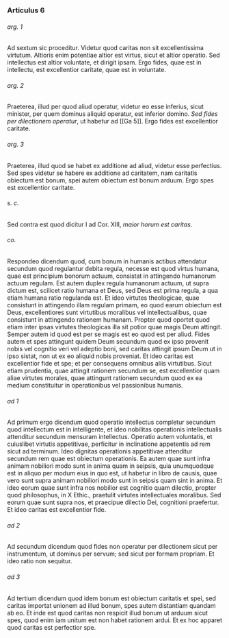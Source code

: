 ### Articulus 6

###### arg. 1
Ad sextum sic proceditur. Videtur quod caritas non sit excellentissima virtutum. Altioris enim potentiae altior est virtus, sicut et altior operatio. Sed intellectus est altior voluntate, et dirigit ipsam. Ergo fides, quae est in intellectu, est excellentior caritate, quae est in voluntate.

###### arg. 2
Praeterea, illud per quod aliud operatur, videtur eo esse inferius, sicut minister, per quem dominus aliquid operatur, est inferior domino. *Sed fides per dilectionem operatur*, ut habetur ad [[Ga 5]]. Ergo fides est excellentior caritate.

###### arg. 3
Praeterea, illud quod se habet ex additione ad aliud, videtur esse perfectius. Sed spes videtur se habere ex additione ad caritatem, nam caritatis obiectum est bonum, spei autem obiectum est bonum arduum. Ergo spes est excellentior caritate.

###### s. c.
Sed contra est quod dicitur I ad Cor. XIII, *maior horum est caritas*.

###### co.
Respondeo dicendum quod, cum bonum in humanis actibus attendatur secundum quod regulantur debita regula, necesse est quod virtus humana, quae est principium bonorum actuum, consistat in attingendo humanorum actuum regulam. Est autem duplex regula humanorum actuum, ut supra dictum est, scilicet ratio humana et Deus, sed Deus est prima regula, a qua etiam humana ratio regulanda est. Et ideo virtutes theologicae, quae consistunt in attingendo illam regulam primam, eo quod earum obiectum est Deus, excellentiores sunt virtutibus moralibus vel intellectualibus, quae consistunt in attingendo rationem humanam. Propter quod oportet quod etiam inter ipsas virtutes theologicas illa sit potior quae magis Deum attingit. Semper autem id quod est per se magis est eo quod est per aliud. Fides autem et spes attingunt quidem Deum secundum quod ex ipso provenit nobis vel cognitio veri vel adeptio boni, sed caritas attingit ipsum Deum ut in ipso sistat, non ut ex eo aliquid nobis proveniat. Et ideo caritas est excellentior fide et spe; et per consequens omnibus aliis virtutibus. Sicut etiam prudentia, quae attingit rationem secundum se, est excellentior quam aliae virtutes morales, quae attingunt rationem secundum quod ex ea medium constituitur in operationibus vel passionibus humanis.

###### ad 1
Ad primum ergo dicendum quod operatio intellectus completur secundum quod intellectum est in intelligente, et ideo nobilitas operationis intellectualis attenditur secundum mensuram intellectus. Operatio autem voluntatis, et cuiuslibet virtutis appetitivae, perficitur in inclinatione appetentis ad rem sicut ad terminum. Ideo dignitas operationis appetitivae attenditur secundum rem quae est obiectum operationis. Ea autem quae sunt infra animam nobiliori modo sunt in anima quam in seipsis, quia unumquodque est in aliquo per modum eius in quo est, ut habetur in libro de causis, quae vero sunt supra animam nobiliori modo sunt in seipsis quam sint in anima. Et ideo eorum quae sunt infra nos nobilior est cognitio quam dilectio, propter quod philosophus, in X Ethic., praetulit virtutes intellectuales moralibus. Sed eorum quae sunt supra nos, et praecipue dilectio Dei, cognitioni praefertur. Et ideo caritas est excellentior fide.

###### ad 2
Ad secundum dicendum quod fides non operatur per dilectionem sicut per instrumentum, ut dominus per servum; sed sicut per formam propriam. Et ideo ratio non sequitur.

###### ad 3
Ad tertium dicendum quod idem bonum est obiectum caritatis et spei, sed caritas importat unionem ad illud bonum, spes autem distantiam quandam ab eo. Et inde est quod caritas non respicit illud bonum ut arduum sicut spes, quod enim iam unitum est non habet rationem ardui. Et ex hoc apparet quod caritas est perfectior spe.

